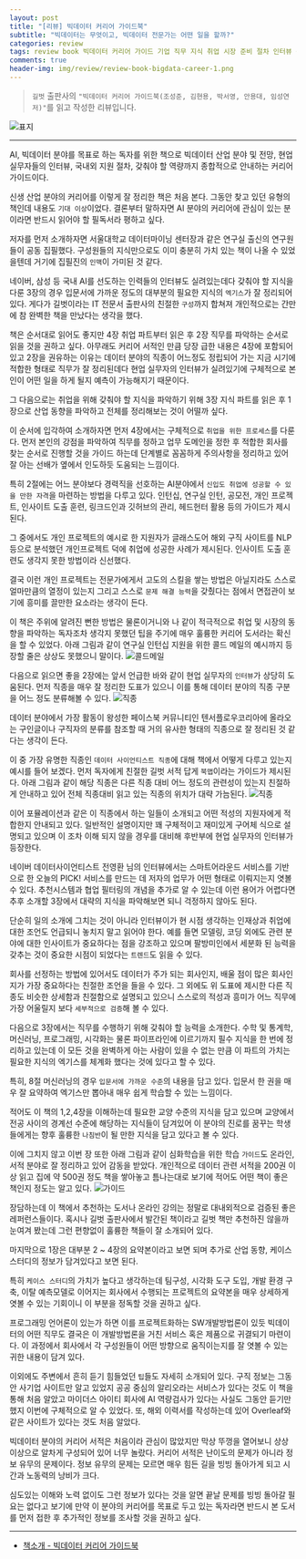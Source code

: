 ```yaml
---  
layout: post  
title: "[리뷰] 빅데이터 커리어 가이드북"  
subtitle: "빅데이터는 무엇이고, 빅데이터 전문가는 어떤 일을 할까?"  
categories: review  
tags: review book 빅데이터 커리어 가이드 기업 직무 지식 취업 시장 준비 절차 인터뷰 산업전망     
comments: true  
header-img: img/review/review-book-bigdata-career-1.png
---  
```

  
> `길벗` 출판사의 `"빅데이터 커리어 가이드북(조성준, 김현용, 박서영, 안용대, 임성연 저)"`를 읽고 작성한 리뷰입니다.  

![표지](https://theorydb.github.io/assets/img/review/review-book-bigdata-career-1.png)  

---

AI, 빅데이터 분야를 목표로 하는 독자를 위한 책으로 빅데이터 산업 분야 및 전망, 현업 실무자들의 인터뷰, 국내외 지원 절차, 갖춰야 할 역량까지 종합적으로 안내하는 커리어 가이드이다.

신생 산업 분야의 커리어를 이렇게 잘 정리한 책은 처음 본다. 그동안 찾고 있던 유형의 책인데 내용도 `기대 이상`이었다. 결론부터 말하자면 AI 분야의 커리어에 관심이 있는 분이라면 반드시 읽어야 할 필독서라 평하고 싶다. 

저자를 먼저 소개하자면 서울대학교 데이터마이닝 센터장과 같은 연구실 출신의 연구원들이 공동 집필했다. 구성원들의 지식만으로도 이미 충분히 가치 있는 책이 나올 수 있었을텐데 거기에 집필진의 `인맥`이 가미된 것 같다. 

네이버, 삼성 등 국내 AI를 선도하는 인력들의 인터뷰도 실려있는데다 갖춰야 할 지식을 다룬 3장의 경우 입문서에 가까운 정도의 대부분의 필요한 지식의 `엑기스`가 잘 정리되어 있다. 게다가 길벗이라는 IT 전문서 출판사의 친절한 `구성`까지 합쳐져 개인적으로는 간만에 참 완벽한 책을 만났다는 생각을 했다.

책은 순서대로 읽어도 좋지만 4장 취업 파트부터 읽은 후 2장 직무를 파악하는 순서로 읽을 것을 권하고 싶다. 아무래도 커리어 서적인 만큼 당장 급한 내용은 4장에 포함되어 있고 2장을 권유하는 이유는 데이터 분야의 직종이 어느정도 정립되어 가는 지금 시기에 적합한 형태로 직무가 잘 정리된데다 현업 실무자의 인터뷰가 실려있기에 구체적으로 본인이 어떤 일을 하게 될지 예측이 가능해지기 때문이다.

그 다음으로는 취업을 위해 갖춰야 할 지식을 파악하기 위해 3장 지식 파트를 읽은 후 1장으로 산업 동향을 파악하고 전체를 정리해보는 것이 어떨까 싶다. 

이 순서에 입각하여 소개하자면 먼저 4장에서는 구체적으로 `취업을 위한 프로세스`를 다룬다. 먼저 본인의 강점을 파악하여 직무를 정하고 업무 도메인을 정한 후 적합한 회사를 찾는 순서로 진행할 것을 가이드 하는데 단계별로 꼼꼼하게 주의사항을 정리하고 있어 잘 아는 선배가 옆에서 인도하듯 도움되는 느낌이다.

특히 2절에는 어느 분야보다 경력직을 선호하는 AI분야에서 `신입도 취업에 성공할 수 있을 만한 자격`을 마련하는 방법을 다루고 있다. 인턴십, 연구실 인턴, 공모전, 개인 프로젝트, 인사이트 도출 훈련, 링크드인과 깃허브의 관리, 헤드헌터 활용 등의 가이드가 제시된다.

그 중에서도 개인 프로젝트의 예시로 한 지원자가 글래스도어 해외 구직 사이트를 NLP 등으로 분석했던 개인프로젝트 덕에 취업에 성공한 사례가 제시된다. 인사이트 도출 훈련도 생각지 못한 방법이라 신선했다. 

결국 이런 개인 프로젝트는 전문가에게서 고도의 스킬을 쌓는 방법은 아닐지라도 스스로 얼마만큼의 열정이 있는지 그리고 스스로 `문제 해결 능력`을 갖췄다는 점에서 면접관이 보기에 흥미를 끌만한 요소라는 생각이 든다. 

이 책은 주위에 알려진 뻔한 방법은 물론이거니와 나 같이 적극적으로 취업 및 시장의 동향을 파악하는 독자조차 생각지 못했던 팁을 주기에 매우 훌륭한 커리어 도서라는 확신을 할 수 있었다. 아래 그림과 같이 연구실 인턴십 지원을 위한 콜드 메일의 예시까지 등장할 줄은 상상도 못했으니 말이다.
![콜드메일](https://theorydb.github.io/assets/img/review/review-book-bigdata-career-5.png)  

다음으로 읽으면 좋을 2장에는 앞서 언급한 바와 같이 현업 실무자의 `인터뷰`가 상당히 도움된다. 먼저 직종을 매우 잘 정리한 도표가 있으니 이를 통해 데이터 분야의 직종 구분을 어느 정도 분류해볼 수 있다. 
![직종](https://theorydb.github.io/assets/img/review/review-book-bigdata-career-2.png)  

데이터 분야에서 가장 활동이 왕성한 페이스북 커뮤니티인 텐서플로우코리아에 올라오는 구인글이나 구직자의 분류를 참조할 때 거의 유사한 형태의 직종으로 잘 정리된 것 같다는 생각이 든다. 

이 중 가장 유명한 직종인 `데이터 사이언티스트 직종`에 대해 책에서 어떻게 다루고 있는지 예시를 들어 보겠다. 먼저 독자에게 친절한 길벗 서적 답게 `북맵`이라는 가이드가 제시된다. 아래 그림과 같이 해당 직종은 다른 직종 대비 어느 정도의 관련성이 있는지 친절하게 안내하고 있어 전체 직종대비 읽고 있는 직종의 위치가 대략 가늠된다.
![직종](https://theorydb.github.io/assets/img/review/review-book-bigdata-career-3.png)  

이어 포뮬레이션과 같은 이 직종에서 하는 일들이 소개되고 어떤 적성의 지원자에게 적합한지 안내되고 있다. 일반적인 설명이지만 꽤 구체적이고 재미있게 구어체 식으로 설명되고 있으며 이 조차 이해 되지 않을 경우를 대비해 후반부에 현업 실무자의 인터뷰가 등장한다. 

네이버 데이터사이언티스트 전영환 님의 인터뷰에서는 스마트어라운드 서비스를 기반으로 한 오늘의 PICK! 서비스를 만드는 데 저자의 업무가 어떤 형태로 이뤄지는지 엿볼 수 있다. 추천시스템과 협업 필터링의 개념을 추가로 알 수 있는데 이런 용어가 어렵다면 추후 소개할 3장에서 대략의 지식을 파악해보면 되니 걱정하지 않아도 된다. 

단순히 일의 소개에 그치는 것이 아니라 인터뷰이가 현 시점 생각하는 인재상과 취업에 대한 조언도 언급되니 놓치지 말고 읽어야 한다. 예를 들면 모델링, 코딩 외에도 관련 분야에 대한 인사이트가 중요하다는 점을 강조하고 있으며 팔방미인에서 세분화 된 능력을 갖추는 것이 중요한 시점이 되었다는 `트렌드`도 읽을 수 있다. 

회사를 선정하는 방법에 있어서도 데이터가 주가 되는 회사인지, 배울 점이 많은 회사인지가 가장 중요하다는 친절한 조언을 들을 수 있다. 그 외에도 위 도표에 제시한 다른 직종도 비슷한 상세함과 친절함으로 설명되고 있으니 스스로의 적성과 흥미가 어느 직무에 가장 어울릴지 보다 `세부적으로 검증`해 볼 수 있다.

다음으로 3장에서는 직무를 수행하기 위해 갖춰야 할 능력을 소개한다. 수학 및 통계학, 머신러닝, 프로그래밍, 시각화는 물론 파이프라인에 이르기까지 필수 지식을 한 번에 정리하고 있는데 이 모든 것을 완벽하게 아는 사람이 있을 수 없는 만큼 이 파트의 가치는 필요한 지식의 엑기스를 체계화 했다는 것에 있다고 할 수 있다.

특히, 8절 머신러닝의 경우 `입문서에 가까운 수준`의 내용을 담고 있다. 입문서 한 권을 매우 잘 요약하여 엑기스만 뽑아내 매우 쉽게 학습할 수 있는 느낌이다. 

적어도 이 책의 1,2,4장을 이해하는데 필요한 교양 수준의 지식을 담고 있으며 교양에서 전공 사이의 경계선 수준에 해당하는 지식들이 담겨있어 이 분야의 진로를 꿈꾸는 학생들에게는 향후 훌륭한 `나침반`이 될 만한 지식을 담고 있다고 볼 수 있다. 

이에 그치지 않고 이번 장 또한 아래 그림과 같이 심화학습을 위한 학습 `가이드`도 온라인, 서적 분야로 잘 정리하고 있어 감동을 받았다. 개인적으로 데이터 관련 서적을 200권 이상 읽고 집에 약 500권 정도 책을 쌓아놓고 틈나는대로 보기에 적어도 어떤 책이 좋은 책인지 정도는 알고 있다. 
![가이드](https://theorydb.github.io/assets/img/review/review-book-bigdata-career-4.png)  

장담하는데 이 책에서 추천하는 도서나 온라인 강의는 정말로 대내외적으로 검증된 좋은 레퍼런스들이다. 혹시나 길벗 출판사에서 발간된 책이라고 길벗 책만 추천하진 않을까 눈여겨 봤는데 그런 편향없이 훌륭한 책들이 잘 소개되어 있다. 

마지막으로 1장은 대부분 2 ~ 4장의 요약본이라고 보면 되며 추가로 산업 동향, 케이스 스터디의 정보가 담겨있다고 보면 된다. 

특히 `케이스 스터디`의 가치가 높다고 생각하는데 팀구성, 시각화 도구 도입, 개발 환경 구축, 이탈 예측모델로 이어지는 회사에서 수행되는 프로젝트의 요약본을 매우 상세하게 엿볼 수 있는 기회이니 이 부분을 정독할 것을 권하고 싶다. 

프로그래밍 언어론이 있는가 하면 이를 프로젝트화하는 SW개발방법론이 있듯 빅데이터의 어떤 직무도 결국은 이 개발방법론을 거친 서비스 혹은 제품으로 귀결되기 마련이다. 이 과정에서 회사에서 각 구성원들이 어떤 방향으로 움직이는지를 잘 엿볼 수 있는 귀한 내용이 담겨 있다. 

이외에도 주변에서 흔히 듣기 힘들었던 `팁`들도 자세히 소개되어 있다. 구직 정보는 그동안 사기업 사이트만 알고 있었지 공공 중심의 알리오라는 서비스가 있다는 것도 이 책을 통해 처음 알았고 마이더스 아이티 회사에 AI 역량검사가 있다는 사실도 그동안 듣기만 했지 이번에 구체적으로 알 수 있었다. 또, 해외 이력서를 작성하는데 있어 Overleaf와 같은 사이트가 있다는 것도 처음 알았다.

빅데이터 분야의 커리어 서적은 처음이라 관심이 많았지만 막상 뚜껑을 열어보니 상상 이상으로 알차게 구성되어 있어 너무 놀랐다. 커리어 서적은 난이도의 문제가 아니라 정보 유무의 문제이다. 정보 유무의 문제는 모르면 매우 힘든 길을 빙빙 돌아가게 되고 시간과 노동력의 낭비가 크다. 

심도있는 이해와 노력 없이도 그런 정보가 있다는 것을 알면 끝날 문제를 빙빙 돌아갈 필요는 없다고 보기에 만약 이 분야의 커리어를 목표로 두고 있는 독자라면 반드시 본 도서를 먼저 접한 후 추가적인 정보를 조사할 것을 권하고 싶다. 

---

* [책소개 - 빅데이터 커리어 가이드북](http://www.yes24.com/Product/Goods/105106817)


